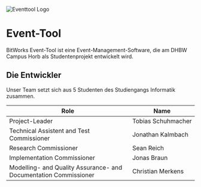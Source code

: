 ![Eventtool Logo](assets/img/bitworks.png)

# Event-Tool

BitWorks Event-Tool ist eine Event-Management-Software, die am DHBW Campus Horb als Studentenprojekt entwickelt wird.

## Die Entwickler

Unser Team setzt sich aus 5 Studenten des Studiengangs Informatik zusammen.

| Role                                              | Name                 |
| ------------------------------------------------- | -------------------- |
| Project-Leader                                    | Tobias&nbsp;Schuhmacher |
| Technical Assistent and Test Commissioner                              | Jonathan&nbsp;Kalmbach    |
| Research Commissioner                   | Sean&nbsp;Reich    |
| Implementation Commissioner        | Jonas&nbsp;Braun     |
| Modelling- and Quality Assurance- and Documentation Commissioner | Christian&nbsp;Merkens     |
